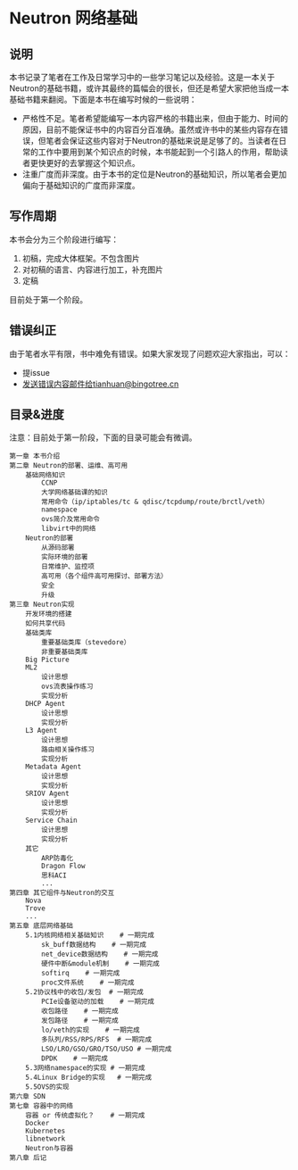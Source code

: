 # Neutron 网络基础

## 说明

本书记录了笔者在工作及日常学习中的一些学习笔记以及经验。这是一本关于Neutron的基础书籍，或许其最终的篇幅会的很长，但还是希望大家把他当成一本基础书籍来翻阅。下面是本书在编写时候的一些说明：

* 严格性不足。笔者希望能编写一本内容严格的书籍出来，但由于能力、时间的原因，目前不能保证书中的内容百分百准确。虽然或许书中的某些内容存在错误，但笔者会保证这些内容对于Neutron的基础来说是足够了的。当读者在日常的工作中要用到某个知识点的时候，本书能起到一个引路人的作用，帮助读者更快更好的去掌握这个知识点。
* 注重广度而非深度。由于本书的定位是Neutron的基础知识，所以笔者会更加偏向于基础知识的广度而非深度。

## 写作周期

本书会分为三个阶段进行编写：

1. 初稿，完成大体框架。不包含图片
2. 对初稿的语言、内容进行加工，补充图片
3. 定稿

目前处于第一个阶段。

## 错误纠正

由于笔者水平有限，书中难免有错误。如果大家发现了问题欢迎大家指出，可以：

* 提issue
* 发送错误内容邮件给tianhuan@bingotree.cn

## 目录&进度

注意：目前处于第一阶段，下面的目录可能会有微调。

```
第一章 本书介绍
第二章 Neutron的部署、运维、高可用
    基础网络知识
        CCNP
        大学网络基础课的知识
        常用命令（ip/iptables/tc & qdisc/tcpdump/route/brctl/veth）
        namespace
        ovs简介及常用命令
        libvirt中的网络
    Neutron的部署
        从源码部署
        实际环境的部署
        日常维护、监控项
        高可用（各个组件高可用探讨、部署方法）
        安全
        升级
第三章 Neutron实现
    开发环境的搭建
    如何共享代码
    基础类库
        重要基础类库（stevedore）
        非重要基础类库
    Big Picture
    ML2
        设计思想
        ovs流表操作练习
        实现分析
    DHCP Agent
        设计思想
        实现分析
    L3 Agent
        设计思想
        路由相关操作练习
        实现分析
    Metadata Agent
        设计思想
        实现分析
    SRIOV Agent
        设计思想
        实现分析
    Service Chain
        设计思想
        实现分析
    其它
        ARP防毒化
        Dragon Flow
        思科ACI
        ...
第四章 其它组件与Neutron的交互
    Nova
    Trove
    ...
第五章 底层网络基础
    5.1内核网络相关基础知识    # 一期完成
        sk_buff数据结构    # 一期完成
        net_device数据结构    # 一期完成
        硬件中断&module机制    # 一期完成
        softirq    # 一期完成
        proc文件系统    # 一期完成
    5.2协议栈中的收包/发包  # 一期完成
        PCIe设备驱动的加载    # 一期完成
        收包路径    # 一期完成
        发包路径    # 一期完成
        lo/veth的实现    # 一期完成
        多队列/RSS/RPS/RFS  # 一期完成
        LSO/LRO/GSO/GRO/TSO/USO # 一期完成
        DPDK    # 一期完成
    5.3网络namespace的实现 # 一期完成
    5.4Linux Bridge的实现   # 一期完成
    5.5OVS的实现
第六章 SDN
第七章 容器中的网络
    容器 or 传统虚拟化？    # 一期完成
    Docker
    Kubernetes
    libnetwork
    Neutron与容器
第八章 后记
```

